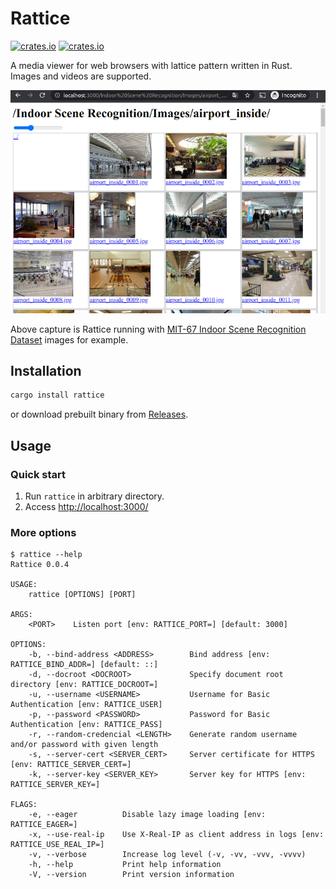 # Rattice

[![crates.io](https://img.shields.io/crates/v/rattice.svg)](https://crates.io/crates/rattice/)
[![crates.io](https://img.shields.io/crates/d/rattice)](https://crates.io/crates/rattice/)

A media viewer for web browsers with lattice pattern written in Rust.  
Images and videos are supported.

![screencap](https://raw.githubusercontent.com/oza6ut0ne/rattice/v0.0.4/pic/screencap.png)

Above capture is Rattice running with [MIT-67 Indoor Scene Recognition Dataset](http://web.mit.edu/torralba/www/indoor.html) images for example.

## Installation

```sh
cargo install rattice
```

or download prebuilt binary from [Releases](https://github.com/oza6ut0ne/rattice/releases).

## Usage

### Quick start

1. Run `rattice` in arbitrary directory.
1. Access [http://localhost:3000/](http://localhost:3000/)

### More options

```shellsession
$ rattice --help
Rattice 0.0.4

USAGE:
    rattice [OPTIONS] [PORT]

ARGS:
    <PORT>    Listen port [env: RATTICE_PORT=] [default: 3000]

OPTIONS:
    -b, --bind-address <ADDRESS>        Bind address [env: RATTICE_BIND_ADDR=] [default: ::]
    -d, --docroot <DOCROOT>             Specify document root directory [env: RATTICE_DOCROOT=]
    -u, --username <USERNAME>           Username for Basic Authentication [env: RATTICE_USER]
    -p, --password <PASSWORD>           Password for Basic Authentication [env: RATTICE_PASS]
    -r, --random-credencial <LENGTH>    Generate random username and/or password with given length
    -s, --server-cert <SERVER_CERT>     Server certificate for HTTPS [env: RATTICE_SERVER_CERT=]
    -k, --server-key <SERVER_KEY>       Server key for HTTPS [env: RATTICE_SERVER_KEY=]

FLAGS:
    -e, --eager          Disable lazy image loading [env: RATTICE_EAGER=]
    -x, --use-real-ip    Use X-Real-IP as client address in logs [env: RATTICE_USE_REAL_IP=]
    -v, --verbose        Increase log level (-v, -vv, -vvv, -vvvv)
    -h, --help           Print help information
    -V, --version        Print version information
```
